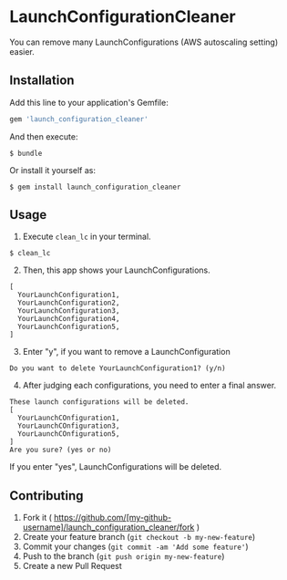 # LaunchConfigurationCleaner

You can remove many LaunchConfigurations (AWS autoscaling setting) easier.

## Installation

Add this line to your application's Gemfile:

```ruby
gem 'launch_configuration_cleaner'
```

And then execute:

    $ bundle

Or install it yourself as:

    $ gem install launch_configuration_cleaner

## Usage

1. Execute `clean_lc` in your terminal.

```
$ clean_lc
```

2. Then, this app shows your LaunchConfigurations.

```
[
  YourLaunchConfiguration1,
  YourLaunchConfiguration2,
  YourLaunchConfiguration3,
  YourLaunchConfiguration4,
  YourLaunchConfiguration5,
]
```

3. Enter "y", if you want to remove a LaunchConfiguration

```
Do you want to delete YourLaunchConfiguration1? (y/n)
```

4. After judging each configurations, you need to enter a final answer.

```
These launch configurations will be deleted.
[
  YourLaunchCOnfiguration1,
  YourLaunchCOnfiguration3,
  YourLaunchCOnfiguration5,
]
Are you sure? (yes or no)
```

If you enter "yes", LaunchConfigurations will be deleted.

## Contributing

1. Fork it ( https://github.com/[my-github-username]/launch_configuration_cleaner/fork )
2. Create your feature branch (`git checkout -b my-new-feature`)
3. Commit your changes (`git commit -am 'Add some feature'`)
4. Push to the branch (`git push origin my-new-feature`)
5. Create a new Pull Request
